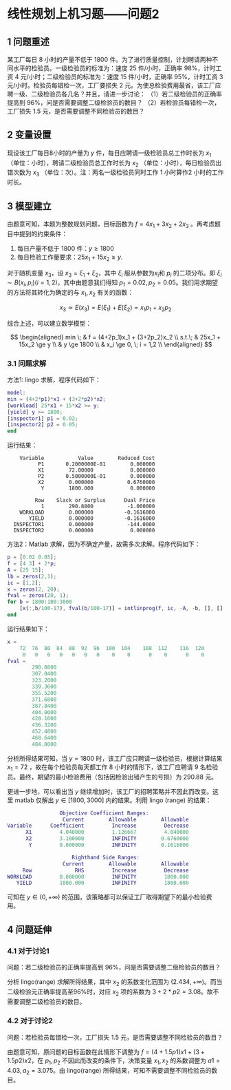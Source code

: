 
# 线性规划上机习题——问题2

## 1 问题重述

某工厂每日 8 小时的产量不低于 1800 件。为了进行质量控制，计划聘请两种不同水平的检验员。一级检验员的标准为：速度 25 件/小时，正确率 98%，计时工资 4 元/小时；二级检验员的标准为：速度 15 件/小时，正确率 95%，计时工资 3 元/小时。检验员每错检一次，工厂要损失 2 元。为使总检验费用最省，该工厂应聘一级、二级检验员各几名？并且，请进一步讨论：
（1）若二级检验员的正确率提高到 96%，问是否需要调整二级检验员的数目？
（2）若检验员每错检一次，工厂损失 1.5 元，是否需要调整不同检验员的数目？

## 2 变量设置

现设该工厂每日8小时的产量为 $y$ 件，每日应聘请一级检验员总工作时长为 $x_1$ （单位：小时），聘请二级检验员总工作时长为 $x_2$ （单位：小时），每日检验员出错次数为 $x_3$ （单位：次）。注：两名一级检验员同时工作 1 小时算作2 小时的工作时长。

## 3 模型建立

由题意可知，本题为整数规划问题，目标函数为 $f = 4x_1 + 3x_2 + 2x_3$ 。再考虑题目中提到的约束条件：

1. 每日产量不低于 1800 件：$y \ge 1800$
2. 每日检验工作量要求：$25x_1 + 15x_2 \ge y$.

对于随机变量 $x_3$，设 $x_3 = \xi_1 + \xi_2$，其中 $\xi_i$ 服从参数为$x_i$和 $p_i$ 的二项分布。即 $\xi_i \sim B(x_i, p_i) (i = 1, 2)$，其中由题意我们得知 $p_1 = 0.02, p_2 = 0.05$。我们用求期望的方法将其转化为确定的与 $x_1, x_2$ 有关的函数：

$$
x_3 \simeq E(x_3) = E(\xi_1) + E(\xi_2) = x_1p_1 + x_2p_2
$$

综合上述，可以建立数学模型：

$$
\begin{aligned}
min \; & f = (4+2p_1)x_1 + (3+2p_2)x_2 \\
s.t.\; & 25x_1 + 15x_2 \ge y \\
 & y \ge 1800 \\
 & x_i \ge 0, \; i = 1,2  \\
\end{aligned}
$$

### 3.1 问题求解

方法1: lingo 求解，程序代码如下：

```matlab
model:
min = (4+2*p1)*x1 + (3+2*p2)*x2;
[workload] 25*x1 + 15*x2 >= y;
[yield] y >= 1800;
[inspector1] p1 = 0.02;
[inspector2] p2 = 0.05;
end
```

运行结果：

```
    Variable           Value        Reduced Cost
          P1       0.2000000E-01        0.000000
          X1        72.00000            0.000000
          P2       0.5000000E-01        0.000000
          X2        0.000000           0.6760000
           Y        1800.000            0.000000

         Row    Slack or Surplus      Dual Price
           1        290.8800           -1.000000
    WORKLOAD        0.000000          -0.1616000
       YIELD        0.000000          -0.1616000
  INSPECTOR1        0.000000           -144.0000
  INSPECTOR2        0.000000            0.000000
```

方法2：Matlab 求解，因为不确定产量，故需多次求解。程序代码如下：

```matlab
p = [0.02 0.05];
f = [4 3] + 2*p;
A = [25 15];
lb = zeros(2,1);
ic = [1,2];
x = zeros(2, 20);
fval = zeros(20, 1);
for b = 1800:100:3000
    [x(:,b/100-17), fval(b/100-17)] = intlinprog(f, ic, -A, -b, [], [], lb, []);
end
```

运行结果如下：

```matlab
x = 
    72	76	80	84	88	92	96	100	 104	108	 112	116	 120
     0	 0	 0	 0	 0	 0	 0	  0	   0	  0	   0	  0	   0
fval = 
        290.8800
        307.0400
        323.2000
        339.3600
        355.5200
        371.6800
        387.8400
        404.0000
        420.1600
        436.3200
        452.4800
        468.6400
        484.8000
```

分析所得结果可知，当 $y = 1800$ 时，该工厂应只聘请一级检验员，根据计算结果 $x_1 = 72$ ，故在每个检验员每天都工作 8 小时的情形下，该工厂应聘请 9 名检验员。最终，期望的最小检验费用（包括因检验出错产生的亏损）为 $290.88$ 元。

更进一步地，可以看出当 $y$ 继续增加时，该工厂的招聘策略并不因此而改变。这里 matlab 仅解出 $y \in [1800, 3000]$ 内的结果。利用 lingo (range) 的结果：

```matlab
                 Objective Coefficient Ranges:
                  Current        Allowable        Allowable
Variable      Coefficient         Increase         Decrease
      X1         4.040000         1.126667         4.040000
      X2         3.100000         INFINITY        0.6760000
       Y         0.000000         INFINITY        0.1616000

                     Righthand Side Ranges:
                  Current        Allowable        Allowable
     Row              RHS         Increase         Decrease
WORKLOAD         0.000000         INFINITY         1800.000
   YIELD         1800.000         INFINITY         1800.000
```

可知在 $y \in (0, +\infty)$ 的范围，该策略都可以保证工厂取得期望下的最小检验费用。

## 4 问题延伸 

### 4.1 对于讨论1

问题：若二级检验员的正确率提高到 96%，问是否需要调整二级检验员的数目？

分析 lingo(range) 求解所得结果，其中 $x_2$ 的系数变化范围为 $(2.434, +\infty)$。而当二级检验元正确率提高至96%时，对应 $x_2$ 项的系数为 $3+2*p2 = 3.08$。故不需要调整二级检验员的数目。

### 4.2 对于讨论2

问题：若检验员每错检一次，工厂损失 1.5 元，是否需要调整不同检验员的数目？

由题意可知，原问题的目标函数在此情形下调整为 $f=(4+1.5p1)x1 + (3+1.5p2)x2$，在 $p_1, p_2$ 不因此而改变的条件下，决策变量 $x_1, x_2$ 的系数调整为 $a1 = 4.03, a_2 = 3.075$。由 lingo(range) 所得结果，可知不需要调整不同检验员的数目。

